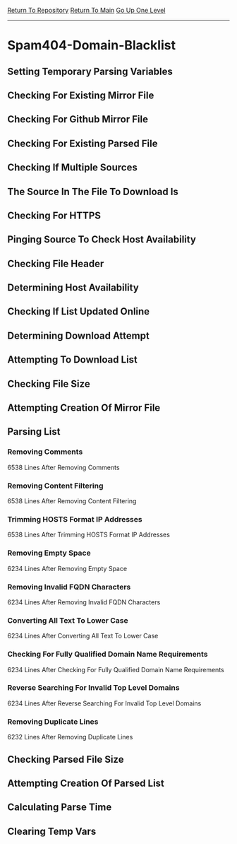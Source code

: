 [Return To Repository](https://github.com/deathbybandaid/piholeparser/)
[Return To Main](https://github.com/deathbybandaid/piholeparser/blob/master/RecentRunLogs/Mainlog.md)
[Go Up One Level](https://github.com/deathbybandaid/piholeparser/blob/master/RecentRunLogs/TopLevelScripts/30-Processing-Blacklists.md)
____________________________________
# Spam404-Domain-Blacklist
## Setting Temporary Parsing Variables
## Checking For Existing Mirror File
## Checking For Github Mirror File
## Checking For Existing Parsed File
## Checking If Multiple Sources
## The Source In The File To Download Is
## Checking For HTTPS
## Pinging Source To Check Host Availability
## Checking File Header
## Determining Host Availability
## Checking If List Updated Online
## Determining Download Attempt
## Attempting To Download List
## Checking File Size
## Attempting Creation Of Mirror File
## Parsing List
### Removing Comments
6538 Lines After Removing Comments
### Removing Content Filtering
6538 Lines After Removing Content Filtering
### Trimming HOSTS Format IP Addresses
6538 Lines After Trimming HOSTS Format IP Addresses
### Removing Empty Space
6234 Lines After Removing Empty Space
### Removing Invalid FQDN Characters
6234 Lines After Removing Invalid FQDN Characters
### Converting All Text To Lower Case
6234 Lines After Converting All Text To Lower Case
### Checking For Fully Qualified Domain Name Requirements
6234 Lines After Checking For Fully Qualified Domain Name Requirements
### Reverse Searching For Invalid Top Level Domains
6234 Lines After Reverse Searching For Invalid Top Level Domains
### Removing Duplicate Lines
6232 Lines After Removing Duplicate Lines
## Checking Parsed File Size
## Attempting Creation Of Parsed List
## Calculating Parse Time
## Clearing Temp Vars
